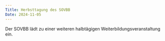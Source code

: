 ```yaml
---
Title: Herbsttagung des SOVBB
Date: 2024-11-05
---
```

Der SOVBB lädt zu einer weiteren halbtägigen Weiterbildungsveranstaltung ein.

